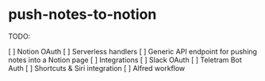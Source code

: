 # push-notes-to-notion
TODO:

[ ] Notion OAuth
[ ] Serverless handlers
[ ] Generic API endpoint for pushing notes into a Notion page
[ ] Integrations
  [ ] Slack OAuth
  [ ] Teletram Bot Auth
  [ ] Shortcuts & Siri integration
  [ ] Alfred workflow

